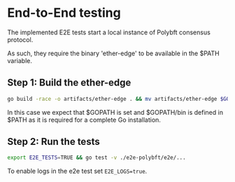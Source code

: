 
# End-to-End testing

The implemented E2E tests start a local instance of Polybft consensus protocol.

As such, they require the binary 'ether-edge' to be available in the $PATH variable.

## Step 1: Build the ether-edge

```bash
go build -race -o artifacts/ether-edge . && mv artifacts/ether-edge $GOPATH/bin
```

In this case we expect that $GOPATH is set and $GOPATH/bin is defined in $PATH as it is required for a complete Go installation.

## Step 2: Run the tests

```bash
export E2E_TESTS=TRUE && go test -v ./e2e-polybft/e2e/...
```

To enable logs in the e2e test set `E2E_LOGS=true`.
